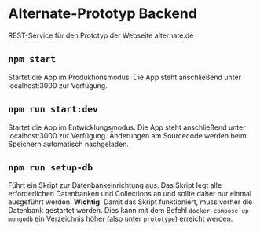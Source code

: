 # Alternate-Prototyp Backend

REST-Service für den Prototyp der Webseite alternate.de

## `npm start`

Startet die App im Produktionsmodus. Die App steht anschließend unter localhost:3000 zur Verfügung.

## `npm run start:dev`

Startet die App im Entwicklungsmodus. Die App steht anschließend unter localhost:3000 zur Verfügung. Änderungen am Sourcecode werden beim Speichern automatisch nachgeladen.

## `npm run setup-db`

Führt ein Skript zur Datenbankeinrichtung aus. Das Skript legt alle erforderlichen Datenbanken und Collections an und sollte daher nur einmal ausgeführt werden.
**Wichtig**: Damit das Skript funktioniert, muss vorher die Datenbank gestartet werden. Dies kann mit dem Befehl `docker-compose up mongodb` ein Verzeichnis höher (also unter `prototype`) erreicht werden.
